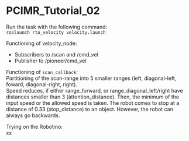 # PCIMR_Tutorial_02

Run the task with the following command: </br>
`roslaunch rto_velocity velocity.launch`</br> 


Functioning of velocity_node:  
- Subscribers to /scan and /cmd_vel  
- Publisher to /pioneer/cmd_vel  

Functioning of `scan_callback`:  
Partitioning of the scan-range into 5 smaller ranges (left, diagonal-left, foward, diagonal-right, right).  
Speed reduces, if either range_forward, or range_diagonal_left/right have distances smaller than 3 (àttention_distance). Then, the minimum of the input speed or the allowed speed is taken. The robot comes to stop at a distance of 0.33 (stop_distance) to an object. However, the robot can always go backwards. 

Trying on the Robotino: </br>
xx



